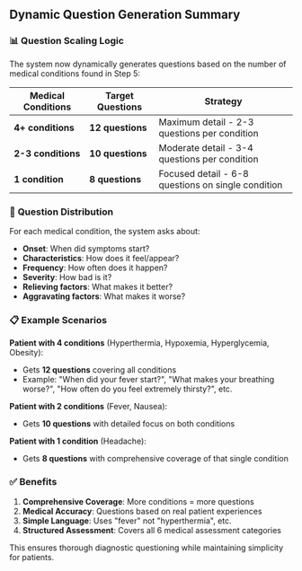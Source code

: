## Dynamic Question Generation Summary

### 📊 **Question Scaling Logic**

The system now dynamically generates questions based on the number of medical conditions found in Step 5:

| Medical Conditions | Target Questions | Strategy |
|-------------------|------------------|----------|
| **4+ conditions** | **12 questions** | Maximum detail - 2-3 questions per condition |
| **2-3 conditions** | **10 questions** | Moderate detail - 3-4 questions per condition |  
| **1 condition** | **8 questions** | Focused detail - 6-8 questions on single condition |

### 🎯 **Question Distribution**

For each medical condition, the system asks about:
- **Onset**: When did symptoms start?
- **Characteristics**: How does it feel/appear? 
- **Frequency**: How often does it happen?
- **Severity**: How bad is it?
- **Relieving factors**: What makes it better?
- **Aggravating factors**: What makes it worse?

### 📋 **Example Scenarios**

**Patient with 4 conditions** (Hyperthermia, Hypoxemia, Hyperglycemia, Obesity):
- Gets **12 questions** covering all conditions
- Example: "When did your fever start?", "What makes your breathing worse?", "How often do you feel extremely thirsty?", etc.

**Patient with 2 conditions** (Fever, Nausea):
- Gets **10 questions** with detailed focus on both conditions

**Patient with 1 condition** (Headache):
- Gets **8 questions** with comprehensive coverage of that single condition

### ✅ **Benefits**

1. **Comprehensive Coverage**: More conditions = more questions
2. **Medical Accuracy**: Questions based on real patient experiences
3. **Simple Language**: Uses "fever" not "hyperthermia", etc.
4. **Structured Assessment**: Covers all 6 medical assessment categories

This ensures thorough diagnostic questioning while maintaining simplicity for patients.
